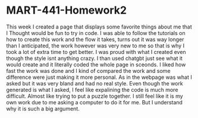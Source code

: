 # MART-441-Homework2
This week I created a page that displays some favorite things about me that I Thought would be fun to try in code.
I was able to follow the tutorials on how to create this work and the flow it takes, turns out it was way longer than I anticipated, the work however was very new to me so that is why I took a lot of extra time to get better. I was proud with what I created even though the style isnt anything crazy. I than used chatgbt just see what it would create and it literally coded the whole page in sceonds. I liked how fast the work was done and I kind of compared the work and some difference were just making it more personal. As in the webpage was what I asked but it was very bland and had no real style. Even though the work generated is what I asked, I feel like expalining the code is much more difficult. Almost like trying to put a puzzle together. I still feel like it is my own work due to me asking a computer to do it for me. But I understand why it is such a big argument.
